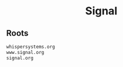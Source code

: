 


<h1 align="center">Signal</h1>  


## Roots


```html
whispersystems.org
www.signal.org
signal.org
```  

<br>
